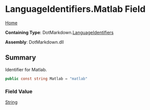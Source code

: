 # LanguageIdentifiers\.Matlab Field

[Home](../../../README.md)

**Containing Type**: DotMarkdown\.[LanguageIdentifiers](../README.md)

**Assembly**: DotMarkdown\.dll

## Summary

Identifier for Matlab\.

```csharp
public const string Matlab = "matlab"
```

### Field Value

[String](https://docs.microsoft.com/en-us/dotnet/api/system.string)

